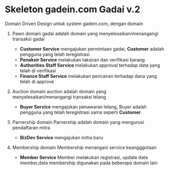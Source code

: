 # Skeleton gadein.com Gadai v.2

Domain Driven Design untuk system gadein.com, dengan domain

1. Pawn
domain gadai adalah domain yang menyelesaikan/menangangi transaksi gadai

    * **Customer Service** mengajukan permintaan gadai, **Customer** adalah pengguna yang telah teregistrasi
    * **Penaksir Service** melakukan taksiran dan verifikasi barang
    * **Authorities Staff Service** melakukan approval terhadap data yang telah di verifikasi
    * **Finance Staff Service** melakukan pencairan terhadap dana yang telah di approve

2. Auction
domain auction adalah domain yang menyelesaikan/menangangi transaksi lelang

    * **Buyer Service** mengajukan penawaran lelang, Buyer adalah pengguna yang telah teregistrasi sama seperti **Customer**

3. Parnership
domain Parnership adalah domain yang mengurusi pendaftaran mitra

    * **BizDev Service** mengajukan mitra baru

4. Membership
domain Membership menangani service keangggotaan
    * **Member Service** Member melakukan registrasi, update data member,data membership digunakan pada beberapa domain lain